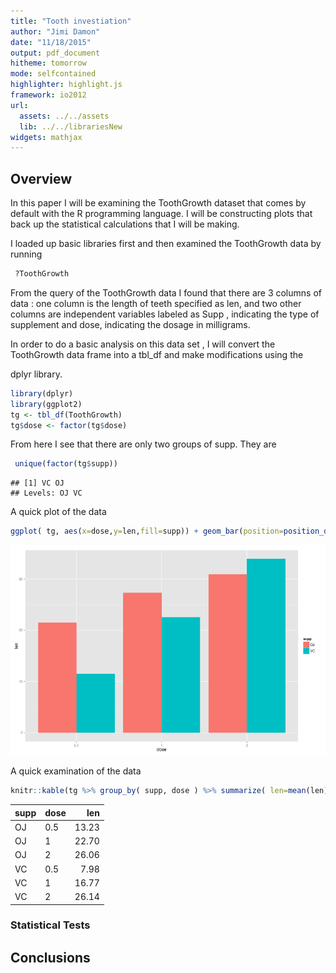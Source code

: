 ```yaml
---
title: "Tooth investiation"
author: "Jimi Damon"
date: "11/18/2015"
output: pdf_document
hitheme: tomorrow
mode: selfcontained
highlighter: highlight.js
framework: io2012
url:
  assets: ../../assets
  lib: ../../librariesNew
widgets: mathjax
---
```



## Overview

In this paper I will be examining the ToothGrowth dataset that comes
by default with the R programming language.  I will be constructing
plots that back up the statistical calculations that I will be making.

I loaded up basic libraries first and then examined the ToothGrowth
data by running 

```r
 ?ToothGrowth
```
From the query of the ToothGrowth data I found that there are 3
columns of data : one column is the length of teeth specified as len,
and two other columns are independent variables labeled as Supp ,
indicating the type of supplement and dose, indicating the dosage in milligrams.

In order to do a basic analysis on this data set , I will convert the 
ToothGrowth data frame into a tbl_df and make modifications using the

dplyr library.

```r
library(dplyr)
library(ggplot2)
tg <- tbl_df(ToothGrowth)
tg$dose <- factor(tg$dose)
```
From here I see that there are only two groups of supp. They are

```r
 unique(factor(tg$supp))
```

```
## [1] VC OJ
## Levels: OJ VC
```

A quick plot of the data

```r
ggplot( tg, aes(x=dose,y=len,fill=supp)) + geom_bar(position=position_dodge(), stat="identity") 
```

![plot of chunk unnamed-chunk-4](./figure/unnamed-chunk-4-1.png) 

A quick examination of the data

```r
knitr::kable(tg %>% group_by( supp, dose ) %>% summarize( len=mean(len) ) %>% arrange(dose))
```



|supp |dose |   len|
|:----|:----|-----:|
|OJ   |0.5  | 13.23|
|OJ   |1    | 22.70|
|OJ   |2    | 26.06|
|VC   |0.5  |  7.98|
|VC   |1    | 16.77|
|VC   |2    | 26.14|


### Statistical Tests


## Conclusions

